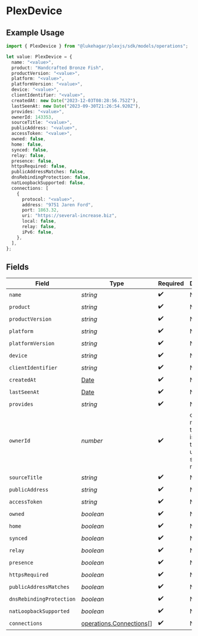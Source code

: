 # PlexDevice

## Example Usage

```typescript
import { PlexDevice } from "@lukehagar/plexjs/sdk/models/operations";

let value: PlexDevice = {
  name: "<value>",
  product: "Handcrafted Bronze Fish",
  productVersion: "<value>",
  platform: "<value>",
  platformVersion: "<value>",
  device: "<value>",
  clientIdentifier: "<value>",
  createdAt: new Date("2023-12-03T08:28:56.752Z"),
  lastSeenAt: new Date("2023-09-30T21:26:54.920Z"),
  provides: "<value>",
  ownerId: 143353,
  sourceTitle: "<value>",
  publicAddress: "<value>",
  accessToken: "<value>",
  owned: false,
  home: false,
  synced: false,
  relay: false,
  presence: false,
  httpsRequired: false,
  publicAddressMatches: false,
  dnsRebindingProtection: false,
  natLoopbackSupported: false,
  connections: [
    {
      protocol: "<value>",
      address: "9751 Jaren Ford",
      port: 1863.32,
      uri: "https://several-increase.biz",
      local: false,
      relay: false,
      iPv6: false,
    },
  ],
};
```

## Fields

| Field                                                                                         | Type                                                                                          | Required                                                                                      | Description                                                                                   |
| --------------------------------------------------------------------------------------------- | --------------------------------------------------------------------------------------------- | --------------------------------------------------------------------------------------------- | --------------------------------------------------------------------------------------------- |
| `name`                                                                                        | *string*                                                                                      | :heavy_check_mark:                                                                            | N/A                                                                                           |
| `product`                                                                                     | *string*                                                                                      | :heavy_check_mark:                                                                            | N/A                                                                                           |
| `productVersion`                                                                              | *string*                                                                                      | :heavy_check_mark:                                                                            | N/A                                                                                           |
| `platform`                                                                                    | *string*                                                                                      | :heavy_check_mark:                                                                            | N/A                                                                                           |
| `platformVersion`                                                                             | *string*                                                                                      | :heavy_check_mark:                                                                            | N/A                                                                                           |
| `device`                                                                                      | *string*                                                                                      | :heavy_check_mark:                                                                            | N/A                                                                                           |
| `clientIdentifier`                                                                            | *string*                                                                                      | :heavy_check_mark:                                                                            | N/A                                                                                           |
| `createdAt`                                                                                   | [Date](https://developer.mozilla.org/en-US/docs/Web/JavaScript/Reference/Global_Objects/Date) | :heavy_check_mark:                                                                            | N/A                                                                                           |
| `lastSeenAt`                                                                                  | [Date](https://developer.mozilla.org/en-US/docs/Web/JavaScript/Reference/Global_Objects/Date) | :heavy_check_mark:                                                                            | N/A                                                                                           |
| `provides`                                                                                    | *string*                                                                                      | :heavy_check_mark:                                                                            | N/A                                                                                           |
| `ownerId`                                                                                     | *number*                                                                                      | :heavy_check_mark:                                                                            | ownerId is null when the device is owned by the token used to send the request                |
| `sourceTitle`                                                                                 | *string*                                                                                      | :heavy_check_mark:                                                                            | N/A                                                                                           |
| `publicAddress`                                                                               | *string*                                                                                      | :heavy_check_mark:                                                                            | N/A                                                                                           |
| `accessToken`                                                                                 | *string*                                                                                      | :heavy_check_mark:                                                                            | N/A                                                                                           |
| `owned`                                                                                       | *boolean*                                                                                     | :heavy_check_mark:                                                                            | N/A                                                                                           |
| `home`                                                                                        | *boolean*                                                                                     | :heavy_check_mark:                                                                            | N/A                                                                                           |
| `synced`                                                                                      | *boolean*                                                                                     | :heavy_check_mark:                                                                            | N/A                                                                                           |
| `relay`                                                                                       | *boolean*                                                                                     | :heavy_check_mark:                                                                            | N/A                                                                                           |
| `presence`                                                                                    | *boolean*                                                                                     | :heavy_check_mark:                                                                            | N/A                                                                                           |
| `httpsRequired`                                                                               | *boolean*                                                                                     | :heavy_check_mark:                                                                            | N/A                                                                                           |
| `publicAddressMatches`                                                                        | *boolean*                                                                                     | :heavy_check_mark:                                                                            | N/A                                                                                           |
| `dnsRebindingProtection`                                                                      | *boolean*                                                                                     | :heavy_check_mark:                                                                            | N/A                                                                                           |
| `natLoopbackSupported`                                                                        | *boolean*                                                                                     | :heavy_check_mark:                                                                            | N/A                                                                                           |
| `connections`                                                                                 | [operations.Connections](../../../sdk/models/operations/connections.md)[]                     | :heavy_check_mark:                                                                            | N/A                                                                                           |